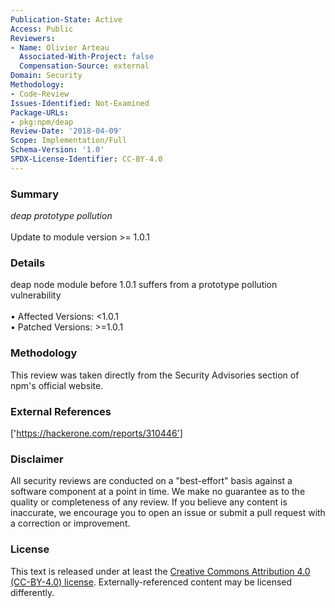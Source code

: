 ```yaml
---
Publication-State: Active
Access: Public
Reviewers:
- Name: Olivier Arteau
  Associated-With-Project: false
  Compensation-Source: external
Domain: Security
Methodology:
- Code-Review
Issues-Identified: Not-Examined
Package-URLs:
- pkg:npm/deap
Review-Date: '2018-04-09'
Scope: Implementation/Full
Schema-Version: '1.0'
SPDX-License-Identifier: CC-BY-4.0
---
```

### Summary
*deap prototype pollution*<br><br>Update to module version >= 1.0.1
### Details
deap node module before 1.0.1 suffers from a prototype pollution vulnerability
<br><br>• Affected Versions: <1.0.1
<br>• Patched Versions: >=1.0.1
### Methodology
This review was taken directly from the Security Advisories section of npm's official website.
### External References
['https://hackerone.com/reports/310446']
### Disclaimer
All security reviews are conducted on a "best-effort" basis against a software component at a point in time. We make no guarantee as to the quality or completeness of any review. If you believe any content is inaccurate, we encourage you to open an issue or submit a pull request with a correction or improvement.
### License
This text is released under at least the [Creative Commons Attribution 4.0 (CC-BY-4.0) license](https://creativecommons.org/licenses/by/4.0/legalcode.txt). Externally-referenced content may be licensed differently.
